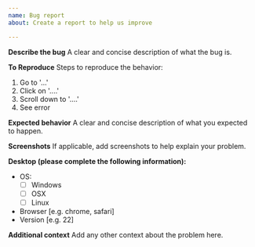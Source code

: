 ```yaml
---
name: Bug report
about: Create a report to help us improve

---
```


**Describe the bug**
A clear and concise description of what the bug is.

**To Reproduce**
Steps to reproduce the behavior:
1. Go to '...'
2. Click on '....'
3. Scroll down to '....'
4. See error

**Expected behavior**
A clear and concise description of what you expected to happen.

**Screenshots**
If applicable, add screenshots to help explain your problem.

**Desktop (please complete the following information):**
 - OS: 
    - [ ] Windows
    - [ ] OSX
    - [ ] Linux
 - Browser [e.g. chrome, safari]
 - Version [e.g. 22]

**Additional context**
Add any other context about the problem here.
